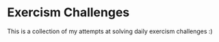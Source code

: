 Exercism Challenges
==================

This is a collection of my attempts at solving daily exercism challenges :)
